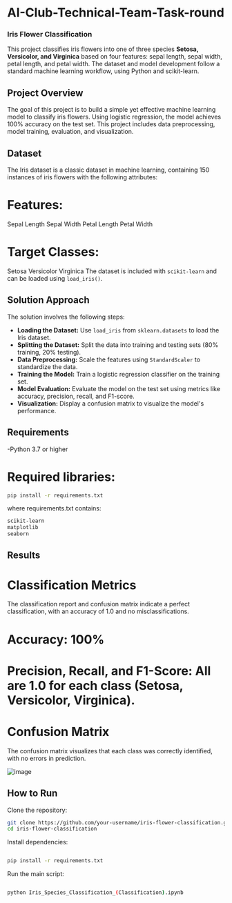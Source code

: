 # AI-Club-Technical-Team-Task-round
### Iris Flower Classification
This project classifies iris flowers into one of three species **Setosa, Versicolor, and Virginica** based on four features: sepal length, sepal width, petal length, and petal width. The dataset and model development follow a standard machine learning workflow, using Python and scikit-learn.

## Project Overview
The goal of this project is to build a simple yet effective machine learning model to classify iris flowers. Using logistic regression, the model achieves 100% accuracy on the test set. This project includes data preprocessing, model training, evaluation, and visualization.

## Dataset
The Iris dataset is a classic dataset in machine learning, containing 150 instances of iris flowers with the following attributes:

# Features:
Sepal Length
Sepal Width
Petal Length
Petal Width
# Target Classes:
Setosa
Versicolor
Virginica
The dataset is included with `scikit-learn` and can be loaded using `load_iris()`.

## Solution Approach

The solution involves the following steps:

- **Loading the Dataset:** Use `load_iris` from `sklearn.datasets` to load the Iris dataset.
- **Splitting the Dataset:** Split the data into training and testing sets (80% training, 20% testing).
- **Data Preprocessing:** Scale the features using `StandardScaler` to standardize the data.
- **Training the Model:** Train a logistic regression classifier on the training set.
- **Model Evaluation:** Evaluate the model on the test set using metrics like accuracy, precision, recall, and F1-score.
- **Visualization:** Display a confusion matrix to visualize the model's performance.

## Requirements

-Python 3.7 or higher

# Required libraries:

```bash
pip install -r requirements.txt
```

where requirements.txt contains:
 ```bash
scikit-learn
matplotlib
seaborn
```

## Results
# Classification Metrics
The classification report and confusion matrix indicate a perfect classification, with an accuracy of 1.0 and no misclassifications.

# Accuracy: 100%
# Precision, Recall, and F1-Score: All are 1.0 for each class (Setosa, Versicolor, Virginica).
# Confusion Matrix
The confusion matrix visualizes that each class was correctly identified, with no errors in prediction.

![image](https://github.com/user-attachments/assets/41d9a05f-4508-4b0a-9a65-31d7ad911b49)

## How to Run

Clone the repository:

```bash
git clone https://github.com/your-username/iris-flower-classification.git
cd iris-flower-classification
```
Install dependencies:
```bash

pip install -r requirements.txt
``` 
Run the main script:
```bash

python Iris_Species_Classification_(Classification).ipynb
```
